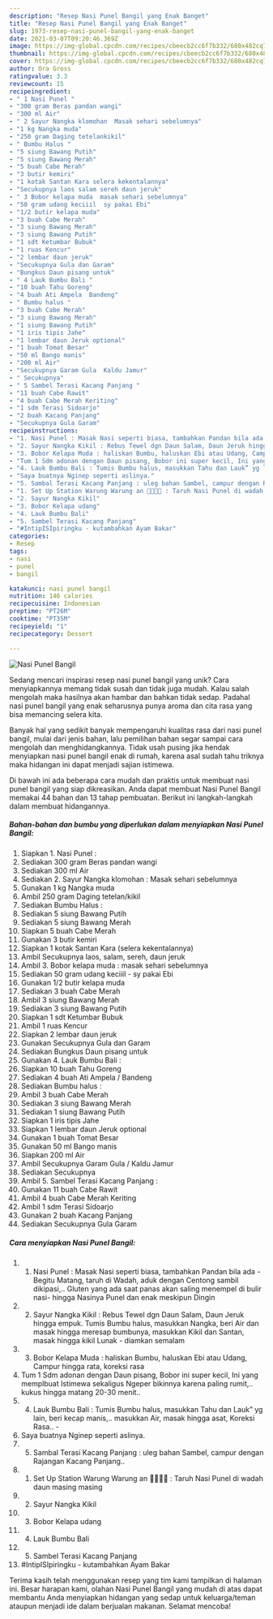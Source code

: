 ```yaml
---
description: "Resep Nasi Punel Bangil yang Enak Banget"
title: "Resep Nasi Punel Bangil yang Enak Banget"
slug: 1973-resep-nasi-punel-bangil-yang-enak-banget
date: 2021-03-07T09:20:46.369Z
image: https://img-global.cpcdn.com/recipes/cbeecb2cc6f7b332/680x482cq70/nasi-punel-bangil-foto-resep-utama.jpg
thumbnail: https://img-global.cpcdn.com/recipes/cbeecb2cc6f7b332/680x482cq70/nasi-punel-bangil-foto-resep-utama.jpg
cover: https://img-global.cpcdn.com/recipes/cbeecb2cc6f7b332/680x482cq70/nasi-punel-bangil-foto-resep-utama.jpg
author: Ora Gross
ratingvalue: 3.3
reviewcount: 15
recipeingredient:
- " 1 Nasi Punel "
- "300 gram Beras pandan wangi"
- "300 ml Air"
- " 2 Sayur Nangka klomohan  Masak sehari sebelumnya"
- "1 kg Nangka muda"
- "250 gram Daging tetelankikil"
- " Bumbu Halus "
- "5 siung Bawang Putih"
- "5 siung Bawang Merah"
- "5 buah Cabe Merah"
- "3 butir kemiri"
- "1 kotak Santan Kara selera kekentalannya"
- "Secukupnya laos salam sereh daun jeruk"
- " 3 Bobor kelapa muda  masak sehari sebelumnya"
- "50 gram udang keciiil  sy pakai Ebi"
- "1/2 butir kelapa muda"
- "3 buah Cabe Merah"
- "3 siung Bawang Merah"
- "3 siung Bawang Putih"
- "1 sdt Ketumbar Bubuk"
- "1 ruas Kencur"
- "2 lembar daun jeruk"
- "Secukupnya Gula dan Garam"
- "Bungkus Daun pisang untuk"
- " 4 Lauk Bumbu Bali "
- "10 buah Tahu Goreng"
- "4 buah Ati Ampela  Bandeng"
- " Bumbu halus "
- "3 buah Cabe Merah"
- "3 siung Bawang Merah"
- "1 siung Bawang Putih"
- "1 iris tipis Jahe"
- "1 lembar daun Jeruk optional"
- "1 buah Tomat Besar"
- "50 ml Bango manis"
- "200 ml Air"
- "Secukupnya Garam Gula  Kaldu Jamur"
- " Secukupnya"
- " 5 Sambel Terasi Kacang Panjang "
- "11 buah Cabe Rawit"
- "4 buah Cabe Merah Keriting"
- "1 sdm Terasi Sidoarjo"
- "2 buah Kacang Panjang"
- "Secukupnya Gula Garam"
recipeinstructions:
- "1. Nasi Punel : Masak Nasi seperti biasa, tambahkan Pandan bila ada - Begitu Matang, taruh di Wadah, aduk dengan Centong sambil dikipasi,.. Gluten yang ada saat panas akan saling menempel di bulir nasi- hingga Nasinya Punel dan enak meskipun Dingin"
- "2. Sayur Nangka Kikil : Rebus Tewel dgn Daun Salam, Daun Jeruk hingga empuk. Tumis Bumbu halus, masukkan Nangka, beri Air dan masak hingga meresap bumbunya, masukkan Kikil dan Santan, masak hingga kikil Lunak - diamkan semalam"
- "3. Bobor Kelapa Muda : haliskan Bumbu, haluskan Ebi atau Udang, Campur hingga rata, koreksi rasa"
- "Tum 1 Sdm adonan dengan Daun pisang, Bobor ini super kecil, Ini yang memplbuat Istimewa sekaligus Ngeper bikinnya karena paling rumit,.. kukus hingga matang 20-30 menit.."
- "4. Lauk Bumbu Bali : Tumis Bumbu halus, masukkan Tahu dan Lauk” yg lain, beri kecap manis,.. masukkan Air, masak hingga asat, Koreksi Rasa.. -"
- "Saya buatnya Nginep seperti aslinya."
- "5. Sambal Terasi Kacang Panjang : uleg bahan Sambel, campur dengan Rajangan Kacang Panjang.."
- "1. Set Up Station Warung Warung an 🤩😍👩‍🍳 : Taruh Nasi Punel di wadah daun masing masing"
- "2. Sayur Nangka Kikil"
- "3. Bobor Kelapa udang"
- "4. Lauk Bumbu Bali"
- "5. Sambel Terasi Kacang Panjang"
- "#IntipISIpiringku - kutambahkan Ayam Bakar"
categories:
- Resep
tags:
- nasi
- punel
- bangil

katakunci: nasi punel bangil 
nutrition: 146 calories
recipecuisine: Indonesian
preptime: "PT26M"
cooktime: "PT35M"
recipeyield: "1"
recipecategory: Dessert

---
```



![Nasi Punel Bangil](https://img-global.cpcdn.com/recipes/cbeecb2cc6f7b332/680x482cq70/nasi-punel-bangil-foto-resep-utama.jpg)

Sedang mencari inspirasi resep nasi punel bangil yang unik? Cara menyiapkannya memang tidak susah dan tidak juga mudah. Kalau salah mengolah maka hasilnya akan hambar dan bahkan tidak sedap. Padahal nasi punel bangil yang enak seharusnya punya aroma dan cita rasa yang bisa memancing selera kita.



Banyak hal yang sedikit banyak mempengaruhi kualitas rasa dari nasi punel bangil, mulai dari jenis bahan, lalu pemilihan bahan segar sampai cara mengolah dan menghidangkannya. Tidak usah pusing jika hendak menyiapkan nasi punel bangil enak di rumah, karena asal sudah tahu triknya maka hidangan ini dapat menjadi sajian istimewa.


Di bawah ini ada beberapa cara mudah dan praktis untuk membuat nasi punel bangil yang siap dikreasikan. Anda dapat membuat Nasi Punel Bangil memakai 44 bahan dan 13 tahap pembuatan. Berikut ini langkah-langkah dalam membuat hidangannya.

<!--inarticleads1-->

##### Bahan-bahan dan bumbu yang diperlukan dalam menyiapkan Nasi Punel Bangil:

1. Siapkan  1. Nasi Punel :
1. Sediakan 300 gram Beras pandan wangi
1. Sediakan 300 ml Air
1. Sediakan  2. Sayur Nangka klomohan : Masak sehari sebelumnya
1. Gunakan 1 kg Nangka muda
1. Ambil 250 gram Daging tetelan/kikil
1. Sediakan  Bumbu Halus :
1. Sediakan 5 siung Bawang Putih
1. Sediakan 5 siung Bawang Merah
1. Siapkan 5 buah Cabe Merah
1. Gunakan 3 butir kemiri
1. Siapkan 1 kotak Santan Kara (selera kekentalannya)
1. Ambil Secukupnya laos, salam, sereh, daun jeruk
1. Ambil  3. Bobor kelapa muda : masak sehari sebelumnya
1. Sediakan 50 gram udang keciiil - sy pakai Ebi
1. Gunakan 1/2 butir kelapa muda
1. Sediakan 3 buah Cabe Merah
1. Ambil 3 siung Bawang Merah
1. Sediakan 3 siung Bawang Putih
1. Siapkan 1 sdt Ketumbar Bubuk
1. Ambil 1 ruas Kencur
1. Siapkan 2 lembar daun jeruk
1. Gunakan Secukupnya Gula dan Garam
1. Sediakan Bungkus Daun pisang untuk
1. Gunakan  4. Lauk Bumbu Bali :
1. Siapkan 10 buah Tahu Goreng
1. Sediakan 4 buah Ati Ampela / Bandeng
1. Sediakan  Bumbu halus :
1. Ambil 3 buah Cabe Merah
1. Sediakan 3 siung Bawang Merah
1. Sediakan 1 siung Bawang Putih
1. Siapkan 1 iris tipis Jahe
1. Siapkan 1 lembar daun Jeruk optional
1. Gunakan 1 buah Tomat Besar
1. Gunakan 50 ml Bango manis
1. Siapkan 200 ml Air
1. Ambil Secukupnya Garam Gula / Kaldu Jamur
1. Sediakan  Secukupnya
1. Ambil  5. Sambel Terasi Kacang Panjang :
1. Gunakan 11 buah Cabe Rawit
1. Ambil 4 buah Cabe Merah Keriting
1. Ambil 1 sdm Terasi Sidoarjo
1. Gunakan 2 buah Kacang Panjang
1. Sediakan Secukupnya Gula Garam




<!--inarticleads2-->

##### Cara menyiapkan Nasi Punel Bangil:

1. 1. Nasi Punel : Masak Nasi seperti biasa, tambahkan Pandan bila ada - Begitu Matang, taruh di Wadah, aduk dengan Centong sambil dikipasi,.. Gluten yang ada saat panas akan saling menempel di bulir nasi- hingga Nasinya Punel dan enak meskipun Dingin
1. 2. Sayur Nangka Kikil : Rebus Tewel dgn Daun Salam, Daun Jeruk hingga empuk. Tumis Bumbu halus, masukkan Nangka, beri Air dan masak hingga meresap bumbunya, masukkan Kikil dan Santan, masak hingga kikil Lunak - diamkan semalam
1. 3. Bobor Kelapa Muda : haliskan Bumbu, haluskan Ebi atau Udang, Campur hingga rata, koreksi rasa
1. Tum 1 Sdm adonan dengan Daun pisang, Bobor ini super kecil, Ini yang memplbuat Istimewa sekaligus Ngeper bikinnya karena paling rumit,.. kukus hingga matang 20-30 menit..
1. 4. Lauk Bumbu Bali : Tumis Bumbu halus, masukkan Tahu dan Lauk” yg lain, beri kecap manis,.. masukkan Air, masak hingga asat, Koreksi Rasa.. -
1. Saya buatnya Nginep seperti aslinya.
1. 5. Sambal Terasi Kacang Panjang : uleg bahan Sambel, campur dengan Rajangan Kacang Panjang..
1. 1. Set Up Station Warung Warung an 🤩😍👩‍🍳 : Taruh Nasi Punel di wadah daun masing masing
1. 2. Sayur Nangka Kikil
1. 3. Bobor Kelapa udang
1. 4. Lauk Bumbu Bali
1. 5. Sambel Terasi Kacang Panjang
1. #IntipISIpiringku - kutambahkan Ayam Bakar




Terima kasih telah menggunakan resep yang tim kami tampilkan di halaman ini. Besar harapan kami, olahan Nasi Punel Bangil yang mudah di atas dapat membantu Anda menyiapkan hidangan yang sedap untuk keluarga/teman ataupun menjadi ide dalam berjualan makanan. Selamat mencoba!
